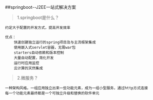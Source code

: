##springboot--J2EE一站式解决方案

> 1.springboot是什么？

    约定大于配置的开发方式，提高开发效率
 
    优点：
        快速创建独立运行的spring项目及与主流框架集成
        使用嵌入式servlet容器，无需war包
        starters自动依赖和版本控制
        大量自动配置，简化开发
        运行时应用监控
        云计算的天然集成
        
> 2.微服务？
    
    一种架构风格，一组应用独立出来一些功能元素，成为一组小型服务，通过http方式连接
    每一个功能元素最终都是一个可独立升级和替换的软件单元
    

